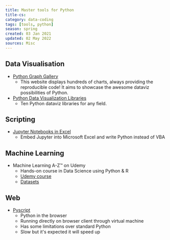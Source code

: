 ```yaml
---
title: Master tools for Python
title-cs: 
category: data-coding
tags: [tools, python]
season: spring
created: 03 Jan 2021
updated: 02 May 2022
sources: Misc
---
```


## Data Visualisation
- [Python Graph Gallery](https://python-graph-gallery.com/)
	- This website displays hundreds of charts, always providing the reproducible code! It aims to showcase the awesome dataviz possibilities of Python.
- [Python Data Visualization Libraries](https://mode.com/blog/python-data-visualization-libraries/)
	- Ten Python dataviz libraries for any field.

## Scripting
- [Jupyter Notebooks in Excel](https://towardsdatascience.com/python-jupyter-notebooks-in-excel-5ab34fc6439)
	- Embed Jupyter into Microsoft Excel and write Python instead of VBA

## Machine Learning
- Machine Learning A-Z™ on Udemy
	- Hands-on course in Data Science using Python & R
	- [Udemy course](https://www.udemy.com/machinelearning/)
	- [Datasets](https://www.superdatascience.com/machine-learning/)

## Web
- [Pyscript](https://www.anaconda.com/blog/pyscript-python-in-the-browser)
	- Python in the browser
	- Running directly on browser client through virtual machine
	- Has some limitations over standard Python
	- Slow but it's expected it will speed up